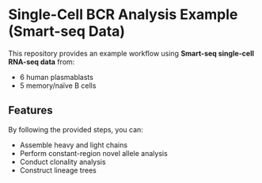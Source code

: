 # Single-Cell BCR Analysis Example (Smart-seq Data)

This repository provides an example workflow using **Smart-seq single-cell RNA-seq data** from:  
- 6 human plasmablasts  
- 5 memory/naïve B cells  

## Features

By following the provided steps, you can:  
- Assemble heavy and light chains  
- Perform constant-region novel allele analysis  
- Conduct clonality analysis  
- Construct lineage trees  
